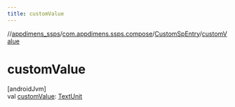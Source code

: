 ```yaml
---
title: customValue
---
```

//[appdimens_ssps](../../../index.html)/[com.appdimens.ssps.compose](../index.html)/[CustomSpEntry](index.html)/[customValue](custom-value.html)



# customValue



[androidJvm]\
val [customValue](custom-value.html): [TextUnit](https://developer.android.com/reference/kotlin/androidx/compose/ui/unit/TextUnit.html)



